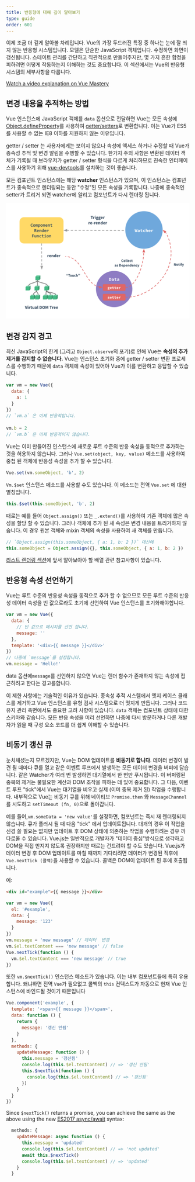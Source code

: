 ```yaml
---
title: 반응형에 대해 깊이 알아보기
type: guide
order: 601
---
```


이제 조금 더 깊게 알아볼 차례입니다. Vue의 가장 두드러진 특징 중 하나는 눈에 잘 띄지 않는 반응형 시스템입니다. 모델은 단순한 JavaScript 객체입니다. 수정하면 화면이 갱신됩니다. 스테이트 관리를 간단하고 직관적으로 만들어주지만, 몇 가지 흔한 함정을 피하려면 어떻게 작동하는지 이해하는 것도 중요합니다. 이 섹션에서는 Vue의 반응형 시스템의 세부사항을 다룹니다.

<div class="vue-mastery"><a href="https://www.vuemastery.com/courses/advanced-components/build-a-reactivity-system" target="_blank" rel="sponsored noopener" title="Vue Reactivity">Watch a video explanation on Vue Mastery</a></div>

## 변경 내용을 추적하는 방법

Vue 인스턴스에 JavaScript 객체를 `data` 옵션으로 전달하면 Vue는 모든 속성에 [Object.defineProperty](https://developer.mozilla.org/en-US/docs/Web/JavaScript/Reference/Global_Objects/Object/defineProperty)를 사용하여 [getter/setters](https://developer.mozilla.org/en-US/docs/Web/JavaScript/Guide/Working_with_Objects#Defining_getters_and_setters)로 변환합니다. 이는 Vue가 ES5를 사용할 수 없는 IE8 이하를 지원하지 않는 이유입니다.

getter / setter 는 사용자에게는 보이지 않으나 속성에 액세스 하거나 수정할 때 Vue가 종속성 추적 및 변경 알림을 수행할 수 있습니다. 한가지 주의 사항은 변환된 데이터 객체가 기록될 때 브라우저가 getter / setter 형식을 다르게 처리하므로 친숙한 인터페이스를 사용하기 위해  [vue-devtools](https://github.com/vuejs/vue-devtools)를 설치하는 것이 좋습니다.

모든 컴포넌트 인스턴스에는 해당 **watcher** 인스턴스가 있으며, 이 인스턴스는 컴포넌트가 종속적으로 렌더링되는 동안 "수정"된 모든 속성을 기록합니다. 나중에 종속적인 setter가 트리거 되면 watcher에 알리고 컴포넌트가 다시 렌더링 됩니다.

![종석성 사이클](/images/data.png)

## 변경 감지 경고

최신 JavaScript의 한계 (그리고 `Object.observe`의 포기)로 인해 Vue는 **속성의 추가 제거를 감지할 수 없습니다.** Vue는 인스턴스 초기화 중에 getter / setter 변환 프로세스를 수행하기 때문에 `data` 객체에 속성이 있어야 Vue가 이를 변환하고 응답할 수 있습니다.

``` js
var vm = new Vue({
  data: {
    a: 1
  }
})
// `vm.a` 은 이제 반응적입니다.

vm.b = 2
// `vm.b` 은 이제 반응적이지 않습니다.
```

Vue는 이미 만들어진 인스턴스에 새로운 루트 수준의 반응 속성을 동적으로 추가하는 것을 허용하지 않습니다. 그러나 `Vue.set(object, key, value)` 메소드를 사용하여 중첩 된 객체에 반응성 속성을 추가 할 수 있습니다.

``` js
Vue.set(vm.someObject, 'b', 2)
```

`Vm.$set` 인스턴스 메소드를 사용할 수도 있습니다. 이 메소드는 전역 `Vue.set` 에 대한 별칭입니다.

``` js
this.$set(this.someObject, 'b', 2)
```

때로는 예를 들어 `Object.assign()` 또는 `_.extend()`를 사용하여 기존 객체에 많은 속성을 할당 할 수 있습니다. 그러나 객체에 추가 된 새 속성은 변경 내용을 트리거하지 않습니다. 이 경우 원본 객체와 mixin 객체의 속성을 사용하여 새 객체를 만듭니다.

``` js
// `Object.assign(this.someObject, { a: 1, b: 2 })` 대신에
this.someObject = Object.assign({}, this.someObject, { a: 1, b: 2 })
```

[리스트 렌더링 섹션](list.html#Caveats)에 앞서 알아보아야 할 배열 관련 참고사항이 있습니다.

## 반응형 속성 선언하기

Vue는 루트 수준의 반응성 속성을 동적으로 추가 할 수 없으므로 모든 루트 수준의 반응성 데이터 속성을 빈 값으로라도 초기에 선언하여 Vue 인스턴스를 초기화해야합니다.

``` js
var vm = new Vue({
  data: {
    // 빈 값으로 메시지를 선언 합니다.
    message: ''
  },
  template: '<div>{{ message }}</div>'
})
// 나중에 `message`를 설정합니다.
vm.message = 'Hello!'
```

data 옵션에`message`를 선언하지 않으면 Vue는 렌더 함수가 존재하지 않는 속성에 접근하려고 한다는 경고를합니다.

이 제한 사항에는 기술적인 이유가 있습니다. 종속성 추적 시스템에서 엣지 케이스 클래스를 제거하고 Vue 인스턴스를 유형 검사 시스템으로 더 멋지게 만듭니다. 그러나 코드 유지 관리 측면에서도 중요한 고려 사항이 있습니다. `data` 객체는 컴포넌트 상태에 대한 스키마와 같습니다. 모든 반응 속성을 미리 선언하면 나중에 다시 방문하거나 다른 개발자가 읽을 때 구성 요소 코드를 더 쉽게 이해할 수 있습니다.

## 비동기 갱신 큐

눈치채셨는지 모르겠지만, Vue는 DOM 업데이트를 **비동기로 합니다**. 데이터 변경이 발견 될 때마다 큐를 열고 같은 이벤트 루프에서 발생하는 모든 데이터 변경을 버퍼에 담습니다. 같은 Watcher가 여러 번 발생하면 대기열에서 한 번만 푸시됩니다. 이 버퍼링된 중복의 제거는 불필요한 계산과 DOM 조작을 피하는 데 있어 중요합니다. 그 다음, 이벤트 루프 "tick"에서 Vue는 대기열을 비우고 실제 (이미 중복 제거 된) 작업을 수행합니다. 내부적으로 Vue는 비동기 큐를 위해 네이티브 `Promise.then` 와 `MessageChannel`를 시도하고 `setTimeout (fn, 0)`으로 돌아갑니다.

예를 들어,`vm.someData = 'new value'`를 설정하면, 컴포넌트는 즉시 재 렌더링되지 않습니다. 큐가 플러시 될 때 다음 "tick" 에서 업데이트됩니다. 대개의 경우 이 작업을 신경 쓸 필요는 없지만 업데이트 후 DOM 상태에 의존하는 작업을 수행하려는 경우 까다로울 수 있습니다. Vue.js는 일반적으로 개발자가 "데이터 중심"방식으로 생각하고 DOM을 직접 만지지 않도록 권장하지만 때로는 건드려야 할 수도 있습니다. Vue.js가 데이터 변경 후 DOM 업데이트를 마칠 때까지 기다리려면 데이터가 변경된 직후에 `Vue.nextTick (콜백)`을 사용할 수 있습니다. 콜백은 DOM이 업데이트 된 후에 호출됩니다.

예:

``` html
<div id="example">{{ message }}</div>
```

``` js
var vm = new Vue({
  el: '#example',
  data: {
    message: '123'
  }
})
vm.message = 'new message' // 데이터  변경
vm.$el.textContent === 'new message' // false
Vue.nextTick(function () {
  vm.$el.textContent === 'new message' // true
})
```

또한 `vm.$nextTick()` 인스턴스 메소드가 있습니다. 이는 내부 컴포넌트들에 특히 유용합니다. 왜냐하면 전역 `Vue`가 필요없고 콜백의 `this` 컨텍스트가 자동으로 현재 Vue 인스턴스에 바인드될 것이기 때문입니다

``` js
Vue.component('example', {
  template: '<span>{{ message }}</span>',
  data: function () {
    return {
      message: '갱신 안됨'
    }
  },
  methods: {
    updateMessage: function () {
      this.message = '갱신됨'
      console.log(this.$el.textContent) // => '갱신 안됨'
      this.$nextTick(function () {
        console.log(this.$el.textContent) // => '갱신됨'
      })
    }
  }
})
```

Since `$nextTick()` returns a promise, you can achieve the same as the above using the new [ES2017 async/await](https://developer.mozilla.org/en-US/docs/Web/JavaScript/Reference/Statements/async_function) syntax:

``` js
  methods: {
    updateMessage: async function () {
      this.message = 'updated'
      console.log(this.$el.textContent) // => 'not updated'
      await this.$nextTick()
      console.log(this.$el.textContent) // => 'updated'
    }
  }
```
